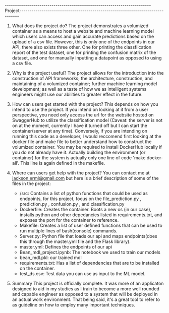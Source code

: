 ------------------------------------------------------------------------Project------------------------------------------------------------------------------

1. What does the project do?
The project demonstrates a volumized container as a means to host a website and machine learning model which users can access and gain accurate predictions based on the upload of a csv file. However, this is only one of the endpoints in our API, there also exists three other. One for printing the classfiication report of the test dataset, one for printing the confusion matrix of the dataset, and one for manually inputting a datapoint as opposed to using a csv file. 

2. Why is the project useful?
The project allows for the introduction into the construction of API frameworks; the architecture, construction, and maintaining of a volumized container; further machine learning model development; as well as a taste of how we as intelligent systems engineers might use our abilities to greater effect in the future. 

3. How can users get started with the project?
This depends on how you intend to use the project. If you intend on looking at it from a user perspective, you need only access the url for the website hosted on SwaggerHub to utilize the classification model (Caveat: the server is not on at the moment, currently I have it turned off but I can start the container/server at any time). Conversely, if you are intending on running this code as a developer, I would reccomend first looking at the docker file and make file to better understand how to construct the volumized container. You may be required to install DockerHub locally if you do not already have it. Actually building the environment (or container) for the system is actually only one line of code 'make docker-all'. This line is again defined in the makefile.

4. Where can users get help with the project?
You can contact me at jackson.ermi@gmail.com but here is a brief description of some of the files in the project:

    *  /src: Contains a list of python functions that could be used as endpoints, for this project, focus on the file_prediction.py , prediction.py , confusion.py , and classification.py 
    *  Dockerfile: Creates the container. Boots a new os (in our case), installs python and other depedancies listed in requirements.txt, and exposes the port for the container to reference.
    *  Makefile: Creates a list of user defined functions that can be used to run multiple lines of bash(console) commands. 
    *  Server.py: Python file that loads our api and maps endpoints(does this through the master.yml file and the Flask library).
    *  master.yml: Defines the endpoints of our api
    *  Bean_mdl_project.ipynb: The notebook we used to train our models
    *  bean_mdl.pkl: our trained mdl
    *  requirements.txt: Has a list of dependencies that are to be installed on the container.
    *  test_ds.csv: Test data you can use as input to the ML model. 

6. Summary
This project is officially complete. It was more of an applicaton designed to aid in my studies as I train to become a more well rounded and capable engineer as opposed to a system that will be deployed in an actual work environment. That being said, it's a great tool to refer to as guideline on how to employ many important techniques. 

